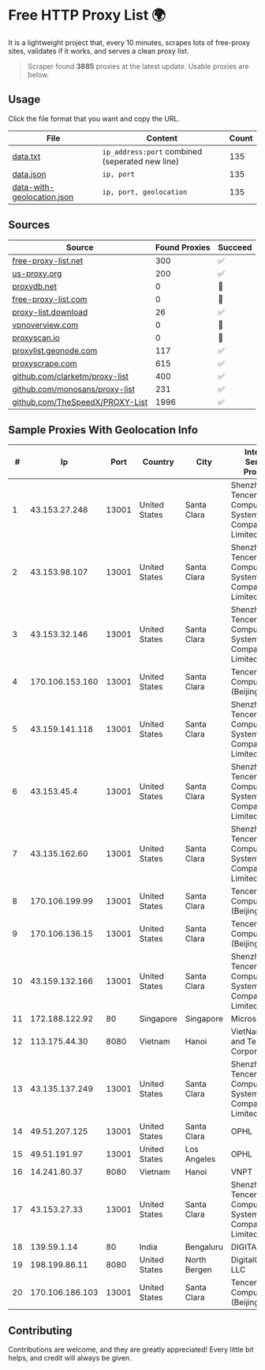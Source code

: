 
# Free HTTP Proxy List 🌍

It is a lightweight project that, every 10 minutes, scrapes lots of free-proxy sites, validates if it works, and serves a clean proxy list.


> Scraper found **3885** proxies at the latest update. Usable proxies are below.

## Usage

Click the file format that you want and copy the URL.


|File|Content|Count|
|----|-------|-----|
|[data.txt](https://raw.githubusercontent.com/themiralay/Proxy-List-World/master/data.txt)|`ip_address:port` combined (seperated new line)|135|
|[data.json](https://raw.githubusercontent.com/themiralay/Proxy-List-World/master/data.json)|`ip, port`|135|
|[data-with-geolocation.json](https://raw.githubusercontent.com/themiralay/Proxy-List-World/master/data-with-geolocation.json)|`ip, port, geolocation`|135|

## Sources

|Source|Found Proxies|Succeed|
|------|-------------|-------|
|[free-proxy-list.net](https://free-proxy-list.net)|300|✅|
|[us-proxy.org](https://www.us-proxy.org)|200|✅|
|[proxydb.net](http://proxydb.net)|0|🚫|
|[free-proxy-list.com](https://free-proxy-list.com/?page=&port=&type%5B%5D=http&type%5B%5D=https&up_time=0&search=Search)|0|🚫|
|[proxy-list.download](https://www.proxy-list.download/HTTP)|26|✅|
|[vpnoverview.com](https://vpnoverview.com/privacy/anonymous-browsing/free-proxy-servers)|0|🚫|
|[proxyscan.io](https://www.proxyscan.io)|0|🚫|
|[proxylist.geonode.com](https://proxylist.geonode.com/api/proxy-list?limit=300&page=1&sort_by=lastChecked&sort_type=desc&protocols=http,https)|117|✅|
|[proxyscrape.com](https://api.proxyscrape.com/v2/?request=displayproxies&protocol=http&timeout=10000&country=all&ssl=all&anonymity=all)|615|✅|
|[github.com/clarketm/proxy-list](https://raw.githubusercontent.com/clarketm/proxy-list/master/proxy-list-raw.txt)|400|✅|
|[github.com/monosans/proxy-list](https://raw.githubusercontent.com/monosans/proxy-list/main/proxies/http.txt)|231|✅|
|[github.com/TheSpeedX/PROXY-List](https://raw.githubusercontent.com/TheSpeedX/PROXY-List/master/http.txt)|1996|✅|


## Sample Proxies With Geolocation Info

|#|Ip|Port|Country|City|Internet Service Provider|
|-|--|----|-------|----|-------------------------|
|1|43.153.27.248|13001|United States|Santa Clara|Shenzhen Tencent Computer Systems Company Limited|
|2|43.153.98.107|13001|United States|Santa Clara|Shenzhen Tencent Computer Systems Company Limited|
|3|43.153.32.146|13001|United States|Santa Clara|Shenzhen Tencent Computer Systems Company Limited|
|4|170.106.153.160|13001|United States|Santa Clara|Tencent Cloud Computing (Beijing) Co|
|5|43.159.141.118|13001|United States|Santa Clara|Shenzhen Tencent Computer Systems Company Limited|
|6|43.153.45.4|13001|United States|Santa Clara|Shenzhen Tencent Computer Systems Company Limited|
|7|43.135.162.60|13001|United States|Santa Clara|Shenzhen Tencent Computer Systems Company Limited|
|8|170.106.199.99|13001|United States|Santa Clara|Tencent Cloud Computing (Beijing) Co|
|9|170.106.136.15|13001|United States|Santa Clara|Tencent Cloud Computing (Beijing) Co|
|10|43.159.132.166|13001|United States|Santa Clara|Shenzhen Tencent Computer Systems Company Limited|
|11|172.188.122.92|80|Singapore|Singapore|Microsoft|
|12|113.175.44.30|8080|Vietnam|Hanoi|VietNam Post and Telecom Corporation|
|13|43.135.137.249|13001|United States|Santa Clara|Shenzhen Tencent Computer Systems Company Limited|
|14|49.51.207.125|13001|United States|Santa Clara|OPHL|
|15|49.51.191.97|13001|United States|Los Angeles|OPHL|
|16|14.241.80.37|8080|Vietnam|Hanoi|VNPT|
|17|43.153.27.33|13001|United States|Santa Clara|Shenzhen Tencent Computer Systems Company Limited|
|18|139.59.1.14|80|India|Bengaluru|DIGITALOCEAN|
|19|198.199.86.11|8080|United States|North Bergen|DigitalOcean, LLC|
|20|170.106.186.103|13001|United States|Santa Clara|Tencent Cloud Computing (Beijing) Co|



## Contributing

Contributions are welcome, and they are greatly appreciated! Every
little bit helps, and credit will always be given.

